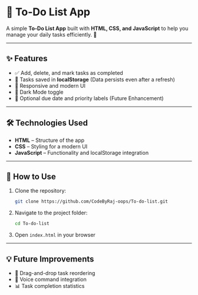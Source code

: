# 📌 To-Do List App

A simple **To-Do List App** built with **HTML, CSS, and JavaScript** to help you manage your daily tasks efficiently. 🚀

---

## ✨ Features
- ✅ Add, delete, and mark tasks as completed
- 📌 Tasks saved in **localStorage** (Data persists even after a refresh)
- 🎨 Responsive and modern UI
- 🌙 Dark Mode toggle
- 📅 Optional due date and priority labels (Future Enhancement)

---

## 🛠️ Technologies Used
- **HTML** – Structure of the app
- **CSS** – Styling for a modern UI
- **JavaScript** – Functionality and localStorage integration

---

## 🚀 How to Use
1. Clone the repository:
   ```bash
   git clone https://github.com/CodeByRaj-oops/To-do-list.git
   ```
2. Navigate to the project folder:
   ```bash
   cd To-do-list
   ```
3. Open `index.html` in your browser

---

## 💡 Future Improvements
- 🔄 Drag-and-drop task reordering
- 🎤 Voice command integration
- 📊 Task completion statistics


